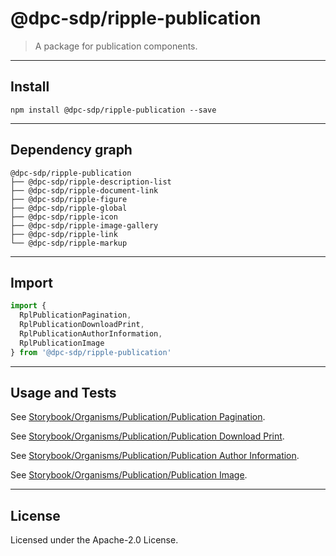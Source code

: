 <!-- GENERATED_DOCS -->
# @dpc-sdp/ripple-publication

> A package for publication components.

--------------------------------------------------------------------------------

## Install

```shell
npm install @dpc-sdp/ripple-publication --save
```

--------------------------------------------------------------------------------

## Dependency graph

```shell
@dpc-sdp/ripple-publication
├── @dpc-sdp/ripple-description-list
├── @dpc-sdp/ripple-document-link
├── @dpc-sdp/ripple-figure
├── @dpc-sdp/ripple-global
├── @dpc-sdp/ripple-icon
├── @dpc-sdp/ripple-image-gallery
├── @dpc-sdp/ripple-link
└── @dpc-sdp/ripple-markup
```

--------------------------------------------------------------------------------

## Import

```js
import {
  RplPublicationPagination,
  RplPublicationDownloadPrint,
  RplPublicationAuthorInformation,
  RplPublicationImage
} from '@dpc-sdp/ripple-publication'
```

--------------------------------------------------------------------------------

## Usage and Tests

See [Storybook/Organisms/Publication/Publication Pagination](https://ripple.sdp.vic.gov.au/?path=/story/organisms-publication--publication-pagination).

See [Storybook/Organisms/Publication/Publication Download Print](https://ripple.sdp.vic.gov.au/?path=/story/organisms-publication--publication-download-print).

See [Storybook/Organisms/Publication/Publication Author Information](https://ripple.sdp.vic.gov.au/?path=/story/organisms-publication--publication-author-information).

See [Storybook/Organisms/Publication/Publication Image](https://ripple.sdp.vic.gov.au/?path=/story/organisms-publication--publication-image).

--------------------------------------------------------------------------------

## License

Licensed under the Apache-2.0 License.
<!-- /GENERATED_DOCS -->
